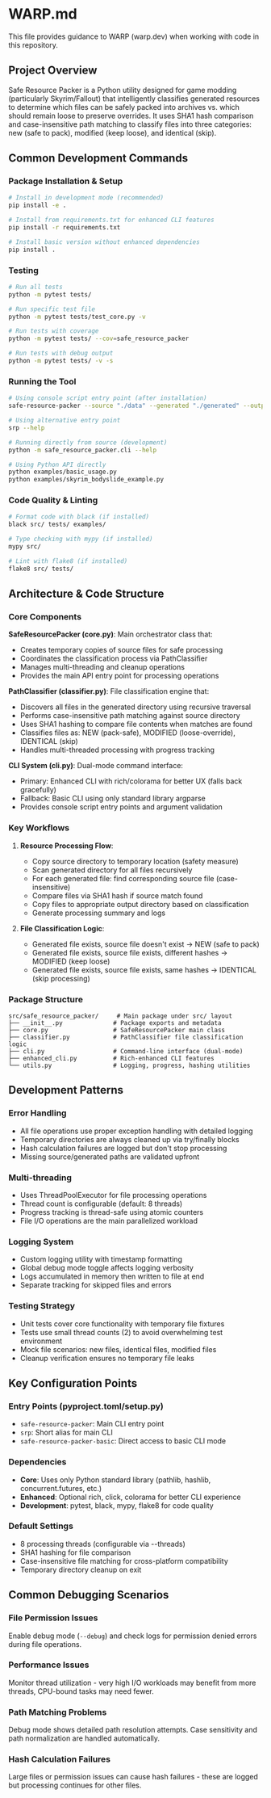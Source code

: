 # WARP.md

This file provides guidance to WARP (warp.dev) when working with code in this repository.

## Project Overview

Safe Resource Packer is a Python utility designed for game modding (particularly Skyrim/Fallout) that intelligently classifies generated resources to determine which files can be safely packed into archives vs. which should remain loose to preserve overrides. It uses SHA1 hash comparison and case-insensitive path matching to classify files into three categories: new (safe to pack), modified (keep loose), and identical (skip).

## Common Development Commands

### Package Installation & Setup
```bash
# Install in development mode (recommended)
pip install -e .

# Install from requirements.txt for enhanced CLI features
pip install -r requirements.txt

# Install basic version without enhanced dependencies
pip install .
```

### Testing
```bash
# Run all tests
python -m pytest tests/

# Run specific test file
python -m pytest tests/test_core.py -v

# Run tests with coverage
python -m pytest tests/ --cov=safe_resource_packer

# Run tests with debug output
python -m pytest tests/ -v -s
```

### Running the Tool
```bash
# Using console script entry point (after installation)
safe-resource-packer --source "./data" --generated "./generated" --output-pack "./pack" --output-loose "./loose"

# Using alternative entry point
srp --help

# Running directly from source (development)
python -m safe_resource_packer.cli --help

# Using Python API directly
python examples/basic_usage.py
python examples/skyrim_bodyslide_example.py
```

### Code Quality & Linting
```bash
# Format code with black (if installed)
black src/ tests/ examples/

# Type checking with mypy (if installed)
mypy src/

# Lint with flake8 (if installed)
flake8 src/ tests/
```

## Architecture & Code Structure

### Core Components

**SafeResourcePacker (core.py)**: Main orchestrator class that:
- Creates temporary copies of source files for safe processing
- Coordinates the classification process via PathClassifier
- Manages multi-threading and cleanup operations
- Provides the main API entry point for processing operations

**PathClassifier (classifier.py)**: File classification engine that:
- Discovers all files in the generated directory using recursive traversal
- Performs case-insensitive path matching against source directory
- Uses SHA1 hashing to compare file contents when matches are found  
- Classifies files as: NEW (pack-safe), MODIFIED (loose-override), IDENTICAL (skip)
- Handles multi-threaded processing with progress tracking

**CLI System (cli.py)**: Dual-mode command interface:
- Primary: Enhanced CLI with rich/colorama for better UX (falls back gracefully)
- Fallback: Basic CLI using only standard library argparse
- Provides console script entry points and argument validation

### Key Workflows

1. **Resource Processing Flow**:
   - Copy source directory to temporary location (safety measure)
   - Scan generated directory for all files recursively
   - For each generated file: find corresponding source file (case-insensitive)
   - Compare files via SHA1 hash if source match found
   - Copy files to appropriate output directory based on classification
   - Generate processing summary and logs

2. **File Classification Logic**:
   - Generated file exists, source file doesn't exist → NEW (safe to pack)
   - Generated file exists, source file exists, different hashes → MODIFIED (keep loose)
   - Generated file exists, source file exists, same hashes → IDENTICAL (skip processing)

### Package Structure
```
src/safe_resource_packer/     # Main package under src/ layout
├── __init__.py              # Package exports and metadata
├── core.py                  # SafeResourcePacker main class  
├── classifier.py            # PathClassifier file classification logic
├── cli.py                   # Command-line interface (dual-mode)
├── enhanced_cli.py          # Rich-enhanced CLI features
└── utils.py                 # Logging, progress, hashing utilities
```

## Development Patterns

### Error Handling
- All file operations use proper exception handling with detailed logging
- Temporary directories are always cleaned up via try/finally blocks
- Hash calculation failures are logged but don't stop processing
- Missing source/generated paths are validated upfront

### Multi-threading
- Uses ThreadPoolExecutor for file processing operations
- Thread count is configurable (default: 8 threads)
- Progress tracking is thread-safe using atomic counters
- File I/O operations are the main parallelized workload

### Logging System
- Custom logging utility with timestamp formatting
- Global debug mode toggle affects logging verbosity
- Logs accumulated in memory then written to file at end
- Separate tracking for skipped files and errors

### Testing Strategy
- Unit tests cover core functionality with temporary file fixtures
- Tests use small thread counts (2) to avoid overwhelming test environment
- Mock file scenarios: new files, identical files, modified files
- Cleanup verification ensures no temporary file leaks

## Key Configuration Points

### Entry Points (pyproject.toml/setup.py)
- `safe-resource-packer`: Main CLI entry point
- `srp`: Short alias for main CLI
- `safe-resource-packer-basic`: Direct access to basic CLI mode

### Dependencies
- **Core**: Uses only Python standard library (pathlib, hashlib, concurrent.futures, etc.)
- **Enhanced**: Optional rich, click, colorama for better CLI experience
- **Development**: pytest, black, mypy, flake8 for code quality

### Default Settings
- 8 processing threads (configurable via --threads)
- SHA1 hashing for file comparison
- Case-insensitive file matching for cross-platform compatibility
- Temporary directory cleanup on exit

## Common Debugging Scenarios

### File Permission Issues
Enable debug mode (`--debug`) and check logs for permission denied errors during file operations.

### Performance Issues
Monitor thread utilization - very high I/O workloads may benefit from more threads, CPU-bound tasks may need fewer.

### Path Matching Problems
Debug mode shows detailed path resolution attempts. Case sensitivity and path normalization are handled automatically.

### Hash Calculation Failures
Large files or permission issues can cause hash failures - these are logged but processing continues for other files.
